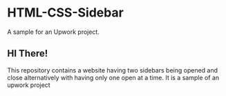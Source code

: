 # HTML-CSS-Sidebar
A sample for an Upwork project.

## HI There!
This repository contains a website having two sidebars being opened and close alternatively with having only one open at a time.
It is a sample of an upwork project
